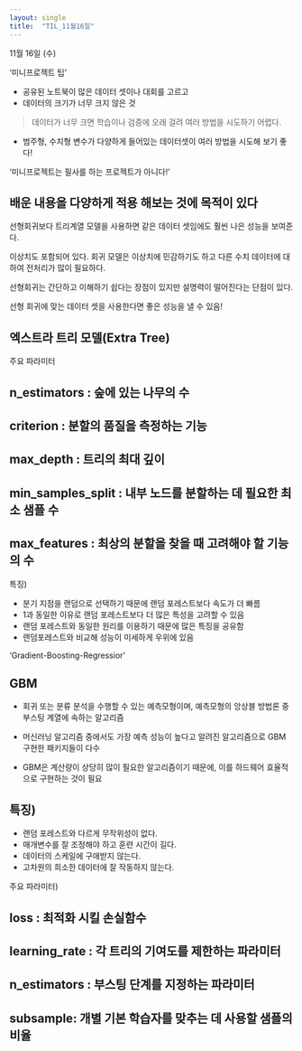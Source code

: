 ```yaml
---
layout: single
title:  "TIL_11월16일"
---
```



11월 16일 (수)

‘미니프로젝트 팁’

* 공유된 노트북이 많은 데이터 셋이나 대회를 고르고
* 데이터의 크기가 너무 크지 않은 것

> 데이터가 너무 크면 학습이나 검증에 오래 걸려 여러 방법을 시도하기 어렵다.

* 범주형, 수치형 변수가 다양하게 들어있는 데이터셋이 여러 방법을 시도해 보기 좋다!

	
‘미니프로젝트는 필사를 하는 프로젝트가 아니다!’

## 배운 내용을 다양하게 적용 해보는 것에 목적이 있다



선형회귀보다 트리계열 모델을 사용하면 같은 데이터 셋임에도 훨씬 나은 성능을 보여준다.

이상치도 포함되어 있다. 회귀 모델은 이상치에 민감하기도 하고 다른 수치 데이터에 대하여 전처리가 많이 필요하다.

선형회귀는 간단하고 이해하기 쉽다는 장점이 있지만 설명력이 떨어진다는 단점이 있다.

선형 회귀에 맞는 데이터 셋을 사용한다면 좋은 성능을 낼 수 있음!

## 엑스트라 트리 모델(Extra Tree)

주요 파라미터

## n_estimators : 숲에 있는 나무의 수
## criterion : 분할의 품질을 측정하는 기능
## max_depth : 트리의 최대 깊이
## min_samples_split : 내부 노드를 분할하는 데 필요한 최소 샘플 수
## max_features : 최상의 분할을 찾을 때 고려해야 할 기능의 수


특징)
* 분기 지점을 랜덤으로 선택하기 때문에 랜덤 포레스트보다 속도가 더 빠름
* 1과 동일한 이유로 랜덤 포레스트보다 더 많은 특성을 고려할 수 있음
* 랜덤 포레스트와 동일한 원리를 이용하기 때문에 많은 특징을 공유함
* 랜덤포레스트와 비교해 성능이 미세하게 우위에 있음




‘Gradient-Boosting-Regressior’

## GBM

* 회귀 또는 분류 분석을 수행할 수 있는 예측모형이며, 예측모형의 앙상블 방법론 중 부스팅 계열에 속하는 알고리즘


* 머신러닝 알고리즘 중에서도 가장 예측 성능이 높다고 알려진 알고리즘으로 GBM 구현한 패키지들이 다수

* GBM은 계산량이 상당히 많이 필요한 알고리즘이기 때문에, 이를 하드웨어 효율적으로 구현하는 것이 필요


## 특징)

* 랜덤 포레스트와 다르게 무작위성이 없다.
* 매개변수를 잘 조정해야 하고 훈련 시간이 길다.
* 데이터의 스케일에 구애받지 않는다.
* 고차원의 희소한 데이터에 잘 작동하지 않는다.


주요 파라미터)

## loss : 최적화 시킬 손실함수
## learning_rate : 각 트리의 기여도를 제한하는 파라미터
## n_estimators : 부스팅 단계를 지정하는 파라미터
## subsample: 개별 기본 학습자를 맞추는 데 사용할 샘플의 비율












